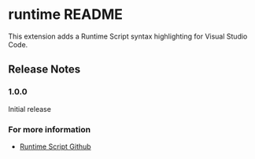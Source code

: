 # runtime README

This extension adds a Runtime Script syntax highlighting for Visual Studio Code.

## Release Notes

### 1.0.0

Initial release

### For more information
* [Runtime Script Github](https://github.com/yjlo123/runtime-script)
